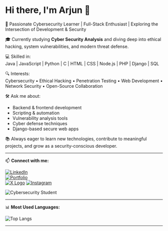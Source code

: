 # Hi there, I'm Arjun 👋

🚀 Passionate Cybersecurity Learner | Full-Stack Enthusiast | Exploring the Intersection of Development & Security

🎓 Currently studying **Cyber Security Analysis** and diving deep into ethical hacking, system vulnerabilities, and modern threat defense.

💻 Skilled in:  
Java | JavaScript | Python | C | HTML | CSS | Node.js | PHP | Django | SQL

🔍 Interests:  
Cybersecurity • Ethical Hacking • Penetration Testing • Web Development • Network Security • Open-Source Collaboration

🛠️ Ask me about:
- Backend & frontend development
- Scripting & automation
- Vulnerability analysis tools
- Cyber defense techniques
- Django-based secure web apps

📚 Always eager to learn new technologies, contribute to meaningful projects, and grow as a security-conscious developer.

---

📫 **Connect with me:**

[![LinkedIn](https://img.shields.io/badge/LinkedIn-blue?logo=linkedin&style=for-the-badge)](https://linkedin.com/in/arjun-raj-671569371)  
[![Portfolio](https://img.shields.io/badge/Portfolio-Visit-orange?logo=github&style=for-the-badge)](https://yourportfolio.github.io)  
[![X Logo](https://img.shields.io/badge/-000?logo=x&logoColor=white&style=for-the-badge)](https://x.com/itsarjunx) 
[![Instagram](https://img.shields.io/badge/Instagram-Follow-pink?logo=instagram&style=for-the-badge)](https://instagram.com/__.arjun__aju__)  

![Cybersecurity Student](https://img.shields.io/badge/Cybersecurity-Student-brightgreen?style=for-the-badge&logo=shield-security)

---

📊 **Most Used Languages:**

![Top Langs](https://github-readme-stats.vercel.app/api/top-langs/?username=yourusername&layout=compact&theme=tokyonight)

---
